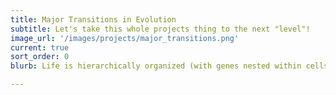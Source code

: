 ```yaml
---
title: Major Transitions in Evolution
subtitle: Let's take this whole projects thing to the next "level"!
image_url: '/images/projects/major_transitions.png'
current: true
sort_order: 0
blurb: Life is hierarchically organized (with genes nested within cells nested within multicellular organisms nested within societies). This hierarchy itself is a derived state; all higher levels evolved from lower levels. We study how new levels of the biological hierarchy evolve and how these evolutionary transitions are stabilized once a new level is formed. Using the evolution of multicellularity as an example, we hypothesized that conflicts among the levels of selection could serve as fuel for the evolution of individuality (Rainey and Kerr, 2010). We also explored the conditions that favor the evolution of division of labor between cells within a multicellular organism (Goldsby et al, 2012; Goldsby et al, 2014; Libby et al, 2014). We find that mutations that increase the fitness of nascent multicellular organisms may have deleterious effects outside of the group context, leading to increased interdependence and the loss of cellular autonomy (Hammerschmidt et al, 2014; Libby et al, 2016). We are also exploring how host-symbiont interdependencies could lead to transitions in individuality in mutualistic symbioses (Estrela et al, 2016).

---
```

